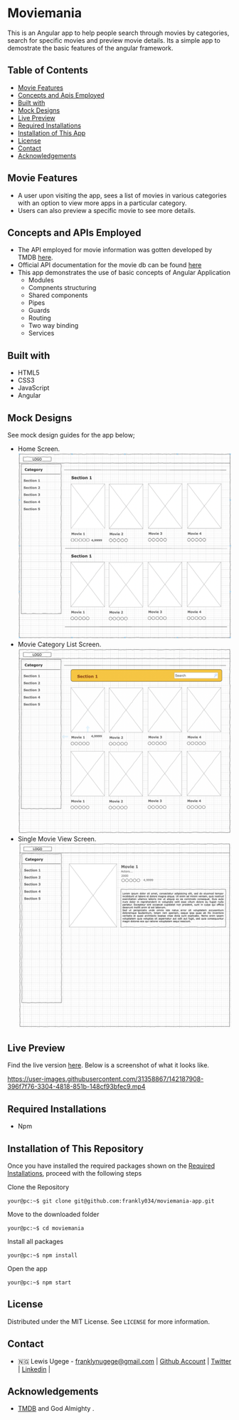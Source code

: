 # Moviemania

This is an Angular app to help people search through movies by categories, search for specific movies and preview movie details. Its a simple app to demostrate the basic features of the angular framework.

## Table of Contents

- [Movie Features](#movie-features)
- [Concepts and Apis Employed](#concepts-and-apis-employed)
- [Built with](#built-with)
- [Mock Designs](#mock-designs)
- [Live Preview](#live-preview)
- [Required Installations](#required-installations)
- [Installation of This App](#instalation)
- [License](#license)
- [Contact](#contact)
- [Acknowledgements](#acknowledgements)

<!-- Movie features -->

## Movie Features

- A user upon visiting the app, sees a list of movies in various categories with an option to view more apps in a particular category.
- Users can also preview a specific movie to see more details.

<!-- concepts and apis employed -->

## Concepts and APIs Employed

- The API employed for movie information was gotten developed by TMDB [here](https://www.themoviedb.org/).
- Official API documentation for the movie db can be found [here](https://developers.themoviedb.org/3)
- This app demonstrates the use of basic concepts of Angular Application 
  - Modules
  - Compnents structuring 
  - Shared components
  - Pipes
  - Guards
  - Routing
  - Two way binding 
  - Services 

<!-- BUILT wITH -->

## Built with

- HTML5
- CSS3
- JavaScript
- Angular

<!-- MOCK DESIGNS -->

## Mock Designs

See mock design guides for the app below;

- Home Screen.
![Image](/src/assets/mocks/home-screen.png)
- Movie Category List Screen.
![Image](/src/assets/mocks/category-screen.png)
- Single Movie View Screen.
![Image](/src/assets/mocks/single-view-screen.png)

<!-- LIVE PREVIEW -->

## Live Preview

Find the live version [here](https://moviemania-app.netlify.app/).
Below is a screenshot of what it looks like.

https://user-images.githubusercontent.com/31358867/142187908-396f7f76-3304-4818-851b-148cf93bfec9.mp4


<!-- REQUIRED INSTALLATION -->

## Required Installations

- Npm

<!-- INSTALLATION -->

## Installation of This Repository

Once you have installed the required packages shown on the [Required Installations](#required-installations), proceed with the following steps

Clone the Repository

```Shell
your@pc:~$ git clone git@github.com:frankly034/moviemania-app.git
```

Move to the downloaded folder

```Shell
your@pc:~$ cd moviemania
```

Install all packages

```Shell
your@pc:~$ npm install
```

Open the app

```Shell
your@pc:~$ npm start
```

## License

Distributed under the MIT License. See `LICENSE` for more information.

<!-- CONTACT -->

## Contact

- 🇳🇬 Lewis Ugege - franklynugege@gmail.com | [Github Account](https://github.com/frankly034) | [Twitter](https://twitter.com/@wizlulu) | [Linkedin](https://linkedin.com/in/lewis-ugege) | 

## Acknowledgements

- <a href="https://www.themoviedb.org/"> TMDB</a> and God Almighty .
